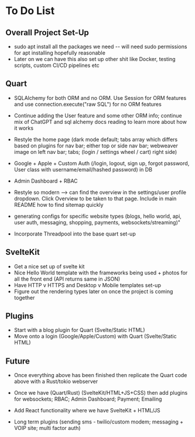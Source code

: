 # To Do List

## Overall Project Set-Up
* sudo apt install all the packages we need -- will need sudo permissions for apt installing hopefully reasonable
* Later on we can have this also set up other shit like Docker, testing scripts, custom CI/CD pipelines etc

## Quart
* SQLAlchemy for both ORM and no ORM. Use Session for ORM features and use connection.execute("raw SQL") for no ORM features
* Continue adding the User feature and some other ORM info; continue mix of ChatGPT and sql alchemy docs reading to learn more about how it works
* Restyle the home page (dark mode default; tabs array which differs based on plugins for nav bar; either top or side nav bar; webweaver image on left nav bar; tabs; (login / settings wheel / cart) right side)



* Google + Apple + Custom Auth (/login, logout, sign up, forgot password, User class with username/email/hashed password) in DB
* Admin Dashboard + RBAC
* Restyle so modern --> can find the overview in the settings/user profile dropdown. Click Overview to be taken to that page. Include in main README how to find sitemap quickly
* generating configs for specific website types (blogs, hello world, api, user auth, messaging, shopping, payments, websockets/streaming)"
* Incorporate Threadpool into the base quart set-up

## SvelteKit
* Get a nice set up of svelte kit 
* Nice Hello World template with the frameworks being used + photos for all the front end (API returns same in JSON)
* Have HTTP v HTTPS and Desktop v Mobile templates set-up
* Figure out the rendering types later on once the project is coming together

## Plugins
* Start with a blog plugin for Quart (Svelte/Static HTML)
* Move onto a login (Google/Apple/Custom) with Quart (Svelte/Static HTML)

## Future
* Once everything above has been finished then replicate the Quart code above with a Rust/tokio webserver
* Once we have (Quart/Rust) (SvelteKit/HTML+JS+CSS) then add plugins for websockets; RBAC; Admin Dashboard; Payment; Emailing

* Add React functionality where we have SvelteKit + HTML/JS
* Long term plugins (sending sms - twilio/custom modem; messaging + VOIP site; multi factor auth)